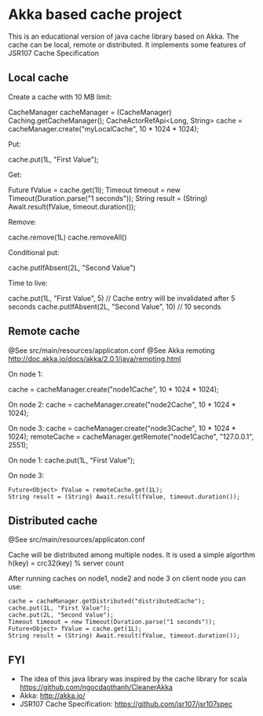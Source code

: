 Akka based cache project
========================

This is an educational version of java cache library based on Akka.
The cache can be local, remote or distributed.
It implements some features of JSR107 Cache Specification

Local cache
-----------

Create a cache with 10 MB limit:
  
  CacheManager cacheManager = (CacheManager) Caching.getCacheManager();
  CacheActorRefApi<Long, String> cache = cacheManager.create("myLocalCache", 10 * 1024 * 1024);

Put:

  cache.put(1L, "First Value");

Get:
  
  Future<Object> fValue = cache.get(1l);
  Timeout timeout = new Timeout(Duration.parse("1 seconds"));
  String result = (String) Await.result(fValue, timeout.duration());

Remove:

  cache.remove(1L)
  cache.removeAll()

Conditional put:

  cache.putIfAbsent(2L, "Second Value")

Time to live:

  cache.put(1L, "First Value", 5)            // Cache entry will be invalidated after 5 seconds
  cache.putIfAbsent(2L, "Second Value", 10)  // 10 seconds


Remote cache
------------

@See src/main/resources/applicaton.conf
@See Akka remoting http://doc.akka.io/docs/akka/2.0.1/java/remoting.html

On node 1:
  
  cache = cacheManager.create("node1Cache", 10 * 1024 * 1024);

On node 2:
  cache = cacheManager.create("node2Cache", 10 * 1024 * 1024);

On node 3:
  cache = cacheManager.create("node3Cache", 10 * 1024 * 1024);
  remoteCache = cacheManager.getRemote("node1Cache", "127.0.0.1", 2551);
        
On node 1:
    cache.put(1L, "First Value");
    
On node 3:

    Future<Object> fValue = remoteCache.get(1L);
    String result = (String) Await.result(fValue, timeout.duration());


Distributed cache
-----------------

@See src/main/resources/applicaton.conf

Cache will be distributed among multiple nodes.
It is used a simple algorthm
h(key) = crc32(key) % server count

After running caches on node1, node2 and node 3 on client node you can use:

    cache = cacheManager.getDistributed("distributedCache");
    cache.put(1L, "First Value");
    cache.put(2L, "Second Value");
    Timeout timeout = new Timeout(Duration.parse("1 seconds"));
    Future<Object> fValue = cache.get(1L);
    String result = (String) Await.result(fValue, timeout.duration());


FYI
---

* The idea of this java library was inspired by the cache library for scala https://github.com/ngocdaothanh/CleanerAkka
* Akka: http://akka.io/
* JSR107 Cache Specification: https://github.com/jsr107/jsr107spec
